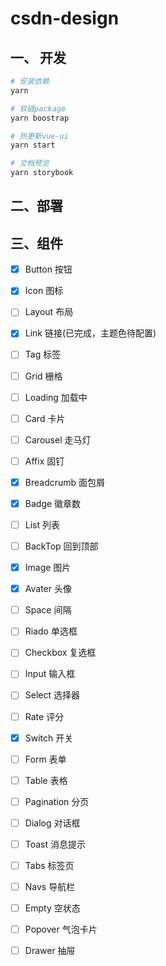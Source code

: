 # csdn-design

## 一、 开发
```bash
# 安装依赖
yarn

# 软链package
yarn boostrap

# 热更新vue-ui
yarn start

# 文档预览
yarn storybook
```
## 二、部署

## 三、组件

- [x] Button 按钮
- [x] Icon 图标
- [ ] Layout 布局
- [x] Link 链接(已完成，主题色待配置)
- [ ] Tag 标签
- [ ] Grid 栅格
- [ ] Loading 加载中
- [ ] Card 卡片
- [ ] Carousel 走马灯
- [ ] Affix 固钉
- [x] Breadcrumb 面包屑
- [x] Badge 徽章数
- [ ] List 列表
- [ ] BackTop 回到顶部 
- [x] Image 图片
- [x] Avater 头像
- [ ] Space 间隔

- [ ] Riado 单选框
- [ ] Checkbox 复选框
- [ ] Input 输入框
- [ ] Select 选择器
- [ ] Rate 评分
- [x] Switch 开关
- [ ] Form 表单

- [ ] Table 表格
- [ ] Pagination 分页
- [ ] Dialog 对话框
- [ ] Toast 消息提示
- [ ] Tabs 标签页
- [ ] Navs 导航栏
- [ ] Empty 空状态
- [ ] Popover 气泡卡片
- [ ] Drawer 抽屉